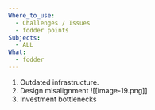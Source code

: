 ```yaml
---
Where_to_use:
  - Challenges / Issues
  - fodder points
Subjects:
  - ALL
What:
  - fodder
---
```

1. Outdated infrastructure.
2. Design misalignment 
	![[image-19.png]]
3. Investment bottlenecks 